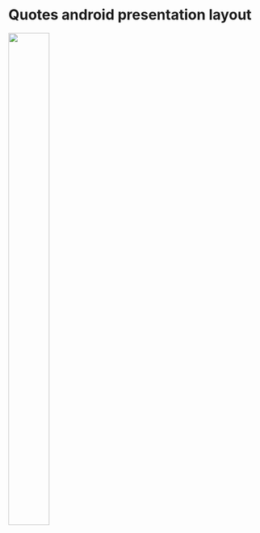 # Quotes android presentation layout </br> 
<img src="https://github.com/Brunha/Portfolio/blob/main/MAUIApps/Quotes/Quotes.gif" width="40%" height="50%"/>
